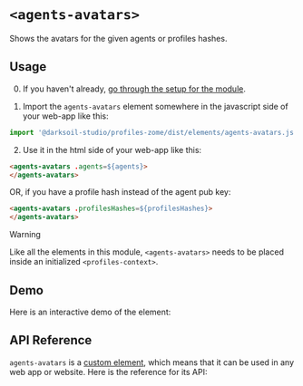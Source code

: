 # `<agents-avatars>`

Shows the avatars for the given agents or profiles hashes.

## Usage

0. If you haven't already, [go through the setup for the module](/setup).

1. Import the `agents-avatars` element somewhere in the javascript side of your web-app like this:

```js
import '@darksoil-studio/profiles-zome/dist/elements/agents-avatars.js'
```

2. Use it in the html side of your web-app like this:

```html
<agents-avatars .agents=${agents}>
</agents-avatars>
```

OR, if you have a profile hash instead of the agent pub key:

```html
<agents-avatars .profilesHashes=${profilesHashes}>
</agents-avatars>
```

> [!WARNING]
> Like all the elements in this module, `<agents-avatars>` needs to be placed inside an initialized `<profiles-context>`.

## Demo

Here is an interactive demo of the element:

<element-demo>
</element-demo>

<script setup>
import { onMounted } from 'vue'
import {
  ProfilesZomeMock,
  demoProfiles,
} from "../../ui/src/mocks.ts";
import { ProfilesStore } from "../../ui/src/profiles-store.ts";
import { ProfilesClient } from "../../ui/src/profiles-client.ts";
import { decodeHashFromBase64, encodeHashToBase64 } from '@holochain/client';
import { render } from 'lit';
import { html, unsafeStatic } from "lit/static-html.js";

onMounted(async () => {
  // Elements need to be imported on the client side, not the SSR side
  // Reference: https://vitepress.dev/guide/ssr-compat#importing-in-mounted-hook
  await import('@api-viewer/docs/lib/api-docs.js');
  await import('@api-viewer/demo/lib/api-demo.js');
  await import('../../ui/src/elements/profiles-context.ts');
  await import('../../ui/src/elements/agents-avatars.ts');

  const profiles = await demoProfiles();
  const allPubKeys = [...Array.from(profiles.keys()),...Array.from(profiles.keys())].map(encodeHashToBase64).join(',');
  const mock = new ProfilesZomeMock(profiles, Array.from(profiles.keys())[0]);
  const client = new ProfilesClient(mock, "lobby");
  const store = new ProfilesStore(client);
    
  render(html`
    <profiles-context .store=${store}>
      <api-demo src="custom-elements.json" only="agents-avatars" exclude-knobs="store">
        <template data-element="agents-avatars" data-target="host">
          <agents-avatars agents="${unsafeStatic(allPubKeys)}" >
          </agents-avatars>
        </template>
      </api-demo>
    </profiles-context>`,
    document.querySelector('element-demo')
  );
});

</script>

## API Reference

`agents-avatars` is a [custom element](https://web.dev/articles/custom-elements-v1), which means that it can be used in any web app or website. Here is the reference for its API:

<api-docs src="custom-elements.json" only="agents-avatars">
</api-docs>
